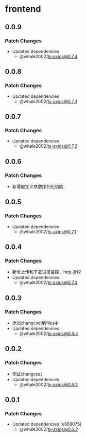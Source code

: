 # frontend

## 0.0.9

### Patch Changes

- Updated dependencies
  - @whale2002/ts-axios@0.7.4

## 0.0.8

### Patch Changes

- Updated dependencies
  - @whale2002/ts-axios@0.7.3

## 0.0.7

### Patch Changes

- Updated dependencies
  - @whale2002/ts-axios@0.7.2

## 0.0.6

### Patch Changes

- 新增自定义参数序列化功能

## 0.0.5

### Patch Changes

- Updated dependencies
  - @whale2002/ts-axios@0.7.1

## 0.0.4

### Patch Changes

- 新增上传和下载进度监控，http 授权
- Updated dependencies
  - @whale2002/ts-axios@0.7.0

## 0.0.3

### Patch Changes

- 添加changeset到files中
- Updated dependencies
  - @whale2002/ts-axios@0.6.4

## 0.0.2

### Patch Changes

- 测试changeset
- Updated dependencies
  - @whale2002/ts-axios@0.6.3

## 0.0.1

### Patch Changes

- Updated dependencies [e669075]
  - @whale2002/ts-axios@0.6.2
